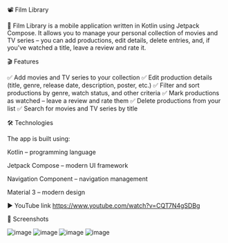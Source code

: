 📽️ Film Library

📱 Film Library is a mobile application written in Kotlin using Jetpack Compose. 
It allows you to manage your personal collection of movies and TV series – 
you can add productions, edit details, delete entries, and, if you've watched a title, leave a review and rate it.

🎬 Features

✅ Add movies and TV series to your collection
✅ Edit production details (title, genre, release date, description, poster, etc.)
✅ Filter and sort productions by genre, watch status, and other criteria
✅ Mark productions as watched – leave a review and rate them
✅ Delete productions from your list
✅ Search for movies and TV series by title

🛠️ Technologies

The app is built using:

Kotlin – programming language

Jetpack Compose – modern UI framework

Navigation Component – navigation management

Material 3 – modern design

▶️ YouTube link
https://www.youtube.com/watch?v=CQT7N4gSDBg

📸 Screenshots

![image](https://github.com/user-attachments/assets/458d2f1a-52ba-4c71-83d5-fced6273595f)
![image](https://github.com/user-attachments/assets/1e6f937d-7e64-4c00-abf3-5a6abb8061b4)
![image](https://github.com/user-attachments/assets/4dedc5ee-7b31-4334-83d0-ebf01490557f)
![image](https://github.com/user-attachments/assets/f2bc9277-6ee8-4a22-bc09-2cb7600753da)




